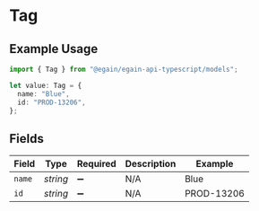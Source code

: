 # Tag

## Example Usage

```typescript
import { Tag } from "@egain/egain-api-typescript/models";

let value: Tag = {
  name: "Blue",
  id: "PROD-13206",
};
```

## Fields

| Field              | Type               | Required           | Description        | Example            |
| ------------------ | ------------------ | ------------------ | ------------------ | ------------------ |
| `name`             | *string*           | :heavy_minus_sign: | N/A                | Blue               |
| `id`               | *string*           | :heavy_minus_sign: | N/A                | PROD-13206         |